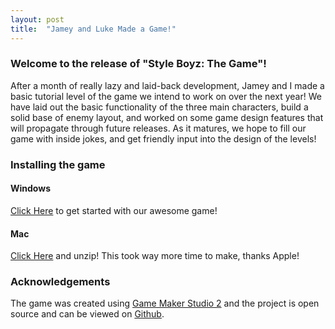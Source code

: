```yaml
---
layout: post
title:  "Jamey and Luke Made a Game!"
---
```

### Welcome to the release of "Style Boyz: The Game"!

After a month of really lazy and laid-back development, Jamey and I made
a basic tutorial level of the game we intend to work on over the next year!
We have laid out the basic functionality of the three main characters, build
a solid base of enemy layout, and worked on some game design features that will
propagate through future releases. As it matures, we hope to fill our game with
inside jokes, and get friendly input into the design of the levels!

### Installing the game

#### Windows

[Click Here](https://github.com/Jameywags/style_boyz_the_game/releases/download/0.0.1/Style.Boyz.The.Game.exe) 
to get started with our awesome game!

#### Mac

[Click Here](https://github.com/Jameywags/style_boyz_the_game/releases/download/0.0.1/StyleBoyzTheGame.app.zip) 
and unzip! This took way more time to make, thanks Apple!

### Acknowledgements
The game was created using [Game Maker Studio 2](https://docs2.yoyogames.com/) and 
the project is open source and can be viewed on 
[Github](https://github.com/Jameywags/style_boyz_the_game).
